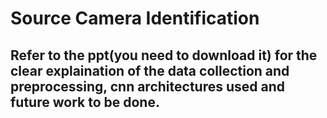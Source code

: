 # Source Camera Identification
## Refer to the ppt(you need to download it) for the clear explaination of the data collection and preprocessing, cnn architectures used and future work to be done.
